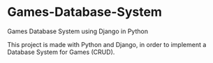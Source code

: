 # Games-Database-System
Games Database System using Django in Python

This project is made with Python and Django, in order to implement a Database System for Games (CRUD).

